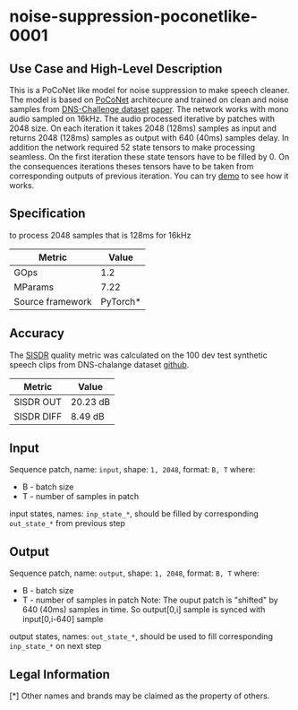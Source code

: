 # noise-suppression-poconetlike-0001

## Use Case and High-Level Description

This is a PoCoNet like model for noise suppression to make speech cleaner.
The model is based on [PoCoNet](https://arxiv.org/abs/2008.04470) architecure and trained on clean and noise samples from [DNS-Challenge dataset](https://github.com/microsoft/DNS-Challenge/blob/master/README.md) [paper](https://arxiv.org/abs/2101.01902).
The network works with mono audio sampled on 16kHz.
The audio processed iterative by patches with 2048 size.
On each iteration it takes 2048 (128ms) samples as input and returns 2048 (128ms) samples as output with 640 (40ms) samples delay.
In addition the network required 52 state tensors to make processing seamless.
On the first iteration these state tensors have to be filled by 0.
On the consequences iterations theses tensors have to be taken from corresponding outputs of previous iteration.
You can try [demo](../../../demos/noise_suppression_demo/python/README.md) to see how it works.

## Specification

to process 2048 samples that is 128ms for 16kHz

| Metric            | Value                 |
|-------------------|-----------------------|
| GOps              | 1.2                   |
| MParams           | 7.22                  |
| Source framework  | PyTorch\*             |



## Accuracy

The [SISDR](https://arxiv.org/abs/1811.02508) quality metric was calculated on the 100 dev test synthetic speech clips from DNS-chalange dataset [github](https://github.com/microsoft/DNS-Challenge/tree/icassp2021-final/datasets/ICASSP_dev_test_set/track_1/synthetic).


| Metric                    | Value         |
|---------------------------|---------------|
| SISDR OUT                 |    20.23   dB |
| SISDR DIFF                |     8.49   dB |


## Input

Sequence patch, name: `input`, shape: `1, 2048`, format: `B, T`
where:
   - B - batch size
   - T - number of samples in patch

input states, names: `inp_state_*`, should be filled by corresponding `out_state_*` from previous step

## Output

Sequence patch, name: `output`, shape: `1, 2048`, format: `B, T`
where:
   - B - batch size
   - T - number of samples in patch
Note: The ouput patch is "shifted" by 640 (40ms) samples in time. So output[0,i] sample is synced with input[0,i-640] sample

output states, names: `out_state_*`, should be used to fill corresponding `inp_state_*` on next step

## Legal Information
[*] Other names and brands may be claimed as the property of others.
